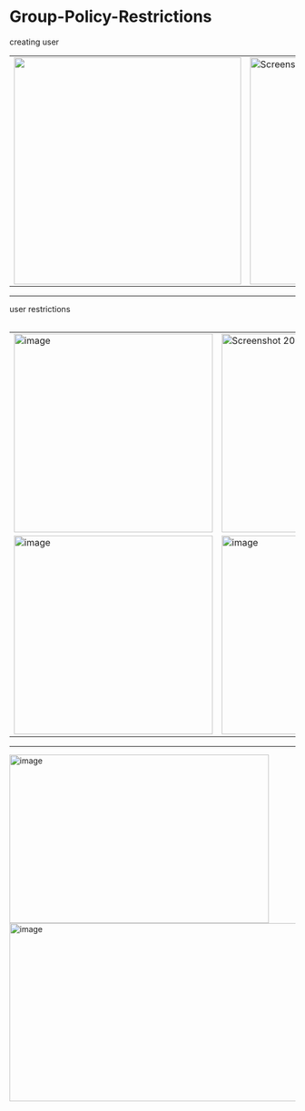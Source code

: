 # Group-Policy-Restrictions
creating user
<table>
    <tr>
        <td> <img width="400 alt="Screenshot 2025-10-09 215929" src="https://github.com/user-attachments/assets/bfb7c023-be7b-40ca-a755-046ca8671634" /></td>
        <td>   <img width="400" alt="Screenshot 2025-10-09 235757" src="https://github.com/user-attachments/assets/443e9acb-cd6a-4682-8589-3e565380b893" /></td>
        <td> <img width="400" alt="image" src="https://github.com/user-attachments/assets/b2db6564-abc6-436d-9a18-40eb1cad211d" /></td>
        <td>  </td>
    <tr>
<table>



----
user restrictions 
<table>
    <tr>
        <td><img width="350" alt="image" src="https://github.com/user-attachments/assets/89464fd9-4747-4782-aa18-b671634c46e6" /></td>
        <td><img width="350" alt="Screenshot 2025-10-10 003738" src="https://github.com/user-attachments/assets/68210f94-614e-4fbd-93db-accd545291ac" /> </td>
        <td> <img width="350" alt="image" src="https://github.com/user-attachments/assets/2f5f4cdf-7048-4fd3-90b4-992e41ea8bbe" /> </td>
    </tr>
    <tr>
        <td> <img width="350" alt="image" src="https://github.com/user-attachments/assets/44296e2d-1097-4543-8fdc-a3a638c246ca" /> </td>
        <td> <img width="350" alt="image" src="https://github.com/user-attachments/assets/cf505ddb-afb4-42e8-ba7b-1c938ab3b03b" /> </td>
        <td> <img width="400" height="248" alt="image" src="https://github.com/user-attachments/assets/a7e9ae75-18b5-4eb5-a4d8-2fe9818e8c28" /> </td>
    </tr>
<table>

----

<img width="457" height="297" alt="image" src="https://github.com/user-attachments/assets/bf3d3832-d8a7-49be-9de1-d72fb94b9130" />
<img width="1209" height="314" alt="image" src="https://github.com/user-attachments/assets/4527d6b0-a557-48b7-85c0-a2ea1983a0c1" />
